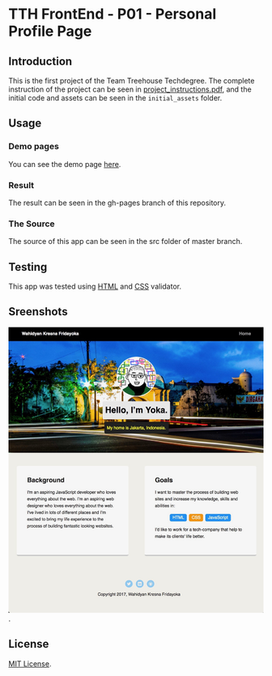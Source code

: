 # TTH FrontEnd - P01 - Personal Profile Page

## Introduction

This is the first project of the Team Treehouse Techdegree. The complete instruction of the project can be seen in [project_instructions.pdf](https://github.com/wahidyankf/treehouse-frontend-01-personal-profile-page/blob/master/project_instructions.pdf), and the initial code and assets can be seen in the `initial_assets` folder.

## Usage

### Demo pages

You can see the demo page [here](https://wahidyankf.github.io/treehouse-frontend-01-personal-profile-page/).

### Result

The result can be seen in the gh-pages branch of this repository.

### The Source

The source of this app can be seen in the src folder of master branch. 

## Testing

This app was tested using [HTML](https://validator.w3.org/) and [CSS](https://jigsaw.w3.org/css-validator/) validator.

## Sreenshots

![screenshot 1](screenshots/p01.jpg).

## License

[MIT License](https://en.wikipedia.org/wiki/MIT_License).
